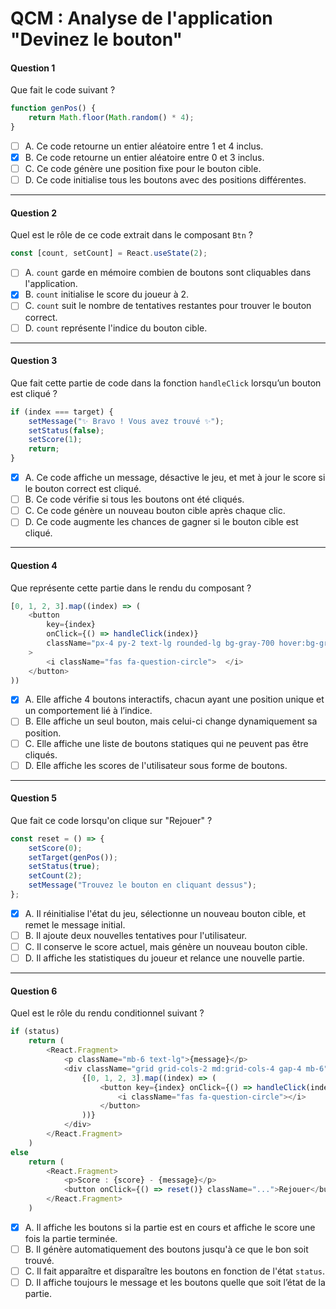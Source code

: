 # QCM : Analyse de l'application "Devinez le bouton"

#### **Question 1**  
Que fait le code suivant ?

```javascript
function genPos() {
    return Math.floor(Math.random() * 4);
}
```

- [ ] A. Ce code retourne un entier aléatoire entre 1 et 4 inclus.  
- [x] B. Ce code retourne un entier aléatoire entre 0 et 3 inclus.  
- [ ] C. Ce code génère une position fixe pour le bouton cible.  
- [ ] D. Ce code initialise tous les boutons avec des positions différentes.

---

#### **Question 2**  
Quel est le rôle de ce code extrait dans le composant `Btn` ?

```javascript
const [count, setCount] = React.useState(2);
```

- [ ] A. `count` garde en mémoire combien de boutons sont cliquables dans l'application.  
- [x] B. `count` initialise le score du joueur à 2.  
- [ ] C. `count` suit le nombre de tentatives restantes pour trouver le bouton correct.  
- [ ] D. `count` représente l'indice du bouton cible.

---

#### **Question 3**  
Que fait cette partie de code dans la fonction `handleClick` lorsqu’un bouton est cliqué ?  

```javascript
if (index === target) {
    setMessage("✨ Bravo ! Vous avez trouvé ✨");
    setStatus(false);
    setScore(1);
    return;
}
```

- [x] A. Ce code affiche un message, désactive le jeu, et met à jour le score si le bouton correct est cliqué.  
- [ ] B. Ce code vérifie si tous les boutons ont été cliqués.  
- [ ] C. Ce code génère un nouveau bouton cible après chaque clic.  
- [ ] D. Ce code augmente les chances de gagner si le bouton cible est cliqué.

---

#### **Question 4**  
Que représente cette partie dans le rendu du composant ?

```javascript
[0, 1, 2, 3].map((index) => (
    <button
        key={index}
        onClick={() => handleClick(index)}
        className="px-4 py-2 text-lg rounded-lg bg-gray-700 hover:bg-gray-800"
    >
        <i className="fas fa-question-circle">  </i>
    </button>
))
```

- [x] A. Elle affiche 4 boutons interactifs, chacun ayant une position unique et un comportement lié à l’indice.  
- [ ] B. Elle affiche un seul bouton, mais celui-ci change dynamiquement sa position.  
- [ ] C. Elle affiche une liste de boutons statiques qui ne peuvent pas être cliqués.  
- [ ] D. Elle affiche les scores de l'utilisateur sous forme de boutons.

---

#### **Question 5**  
Que fait ce code lorsqu'on clique sur "Rejouer" ?  

```javascript
const reset = () => {
    setScore(0);
    setTarget(genPos());
    setStatus(true);
    setCount(2);
    setMessage("Trouvez le bouton en cliquant dessus");
};
```

- [x] A. Il réinitialise l'état du jeu, sélectionne un nouveau bouton cible, et remet le message initial.  
- [ ] B. Il ajoute deux nouvelles tentatives pour l'utilisateur.  
- [ ] C. Il conserve le score actuel, mais génère un nouveau bouton cible.  
- [ ] D. Il affiche les statistiques du joueur et relance une nouvelle partie.

---

#### **Question 6**  
Quel est le rôle du rendu conditionnel suivant ?

```javascript
if (status)
    return (
        <React.Fragment>
            <p className="mb-6 text-lg">{message}</p>
            <div className="grid grid-cols-2 md:grid-cols-4 gap-4 mb-6">
                {[0, 1, 2, 3].map((index) => (
                    <button key={index} onClick={() => handleClick(index)} className="...">
                        <i className="fas fa-question-circle"></i>
                    </button>
                ))}
            </div>
        </React.Fragment>
    )
else
    return (
        <React.Fragment>
            <p>Score : {score} - {message}</p>
            <button onClick={() => reset()} className="...">Rejouer</button>
        </React.Fragment>
    )
```

- [x] A. Il affiche les boutons si la partie est en cours et affiche le score une fois la partie terminée.  
- [ ] B. Il génère automatiquement des boutons jusqu'à ce que le bon soit trouvé.  
- [ ] C. Il fait apparaître et disparaître les boutons en fonction de l'état `status`.  
- [ ] D. Il affiche toujours le message et les boutons quelle que soit l’état de la partie.
